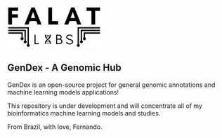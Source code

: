 ![logo](https://github.com/falatfernando/falatfernando.github.io/blob/main/images/logo.png?raw=true)


## GenDex - A Genomic Hub
GenDex is an open-source project for general genomic annotations and machine learning models applications!

This repository is under development and will concentrate all of my bioinformatics machine learning models and studies.

From Brazil, with love, 
Fernando.